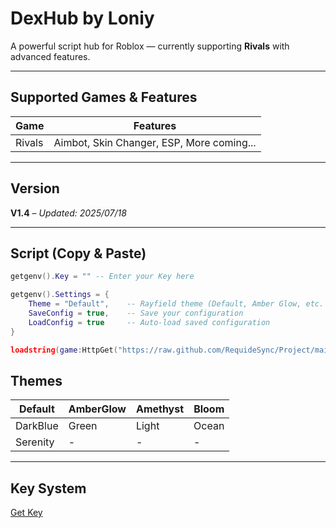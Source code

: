 # DexHub by Loniy

A powerful script hub for Roblox — currently supporting **Rivals** with advanced features.

---

## Supported Games & Features

| Game   | Features                                  |
|--------|-------------------------------------------|
| Rivals | Aimbot, Skin Changer, ESP, More coming... |

---

## Version

**V1.4** – *Updated: 2025/07/18*

---

## Script (Copy & Paste)

```lua
getgenv().Key = "" -- Enter your Key here

getgenv().Settings = {
    Theme = "Default",    -- Rayfield theme (Default, Amber Glow, etc. )
    SaveConfig = true,    -- Save your configuration
    LoadConfig = true     -- Auto-load saved configuration
}

loadstring(game:HttpGet("https://raw.github.com/RequideSync/Project/main/Loniy/Rivals.lua"))()
```

## Themes

| Default   | AmberGlow | Amethyst | Bloom   |
|-----------|-----------|----------|---------|
| DarkBlue  | Green     | Light    | Ocean   |
| Serenity  | -         | -        | -       |

---

## Key System

[Get Key](https://lootdest.org/s?TevIl5zE)

